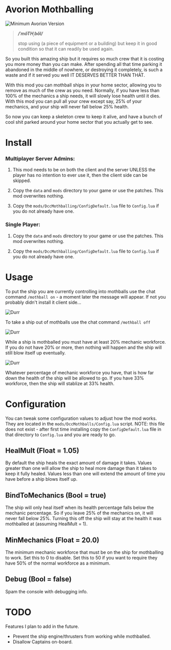 # Avorion Mothballing

![Minimum Avorion Version](https://img.shields.io/badge/avorion-0.15.8.10262-red.svg)

> ***/ˈmôTHˌbôl/***
>
> stop using (a piece of equipment or a building) but keep it in good condition so that it can readily be used again.

So you built this amazing ship but it requires so much crew that it is costing
you more money than you can make. After spending all that time parking it
abandoned in the middle of nowhere, or destroying it completely, is such a waste
and if it served you well IT DESERVES BETTER THAN THAT.

With this mod you can mothball ships in your home sector, allowing you to remove
as much of the crew as you need. Normally, if you have less than 100% of the
mechanics a ship needs, it will slowly lose health until it dies. With this mod
you can pull all your crew except say, 25% of your mechanics, and your ship will
never fall below 25% health.

So now you can keep a skeleton crew to keep it alive, and have a bunch of cool
shit parked around your home sector that you actually get to see.

# Install

### Multiplayer Server Admins:

1. This mod needs to be on both the client and the server UNLESS the player has
no intention to ever use it, then the client side can be skipped.

2. Copy the `data` and `mods` directory to your game or use the patches. This mod overwrites
nothing.

3. Copy the `mods/DccMothballing/ConfigDefault.lua` file to `Config.lua` if you
do not already have one.

### Single Player:

1. Copy the `data` and `mods` directory to your game or use the patches. This mod overwrites
nothing.

2. Copy the `mods/DccMothballing/ConfigDefault.lua` file to `Config.lua` if you
do not already have one.


# Usage

To put the ship you are currently controlling into mothballs use the chat
command `/mothball on` - a moment later the message will appear. If not you
probably didn't install it client side...

![Durr](http://i.imgur.com/qp9sXzS.png)

To take a ship out of mothballs use the chat command `/mothball off`

![Durr](http://i.imgur.com/JjvF86t.png)

While a ship is mothballed you must have at least 20% mechanic workforce. If you
do not have 20% or more, then nothing will happen and the ship will still blow
itself up eventually.

![Durr](http://i.imgur.com/4zG9ZcS.jpg)

Whatever percentage of mechanic workforce you have, that is how far down the
health of the ship will be allowed to go. If you have 33% workforce, then the
ship will stablize at 33% health.

# Configuration

You can tweak some configuration values to adjust how the mod works. They are
located in the `mods/DccMothballs/Config.lua` script. NOTE: this file does not
exist - after first time installing copy the `ConfigDefault.lua` file in that
directory to `Config.lua` and you are ready to go.

## HealMult (Float = 1.05)

By default the ship heals the exact amount of damage it takes. Values greater
than one will allow the ship to heal more damage than it takes to keep it fully
healed. Values less than one will extend the amount of time you have before a
ship blows itself up.

## BindToMechanics (Bool = true)

The ship will only heal itself when its health percentage falls below the
mechanic percentage. So if you leave 25% of the mechanics on, it will never
fall below 25%. Turning this off the ship will stay at the health it was
mothballed at (assuming HealMult = 1).

## MinMechanics (Float = 20.0)

The minimum mechanic workforce that must be on the ship for mothballing to work.
Set this to 0 to disable. Set this to 50 if you want to require they have 50%
of the normal workforce as a minimum.

## Debug (Bool = false)

Spam the console with debugging info.

# TODO

Features I plan to add in the future.

* Prevent the ship engine/thrusters from working while mothballed.
* Disallow Captains on-board.
